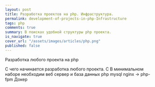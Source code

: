 ```yaml
---
layout: post
title: Разработка проектов на php. Инфраструктура.
permalink: development-of-projects-in-php-Infrastructure
tags: php
comments: true
summary: В поисках удобной структуры php проекта.
is_navigate: true
cover_url: "/assets/images/articles/php.png"
published: false
---
```


Разработка любого проекта на php

С чего начинается разработка любого проекта. С
В минимальном наборе необходим веб сервер и база данных
php
mysql
nginx -> php-fpm
Докер